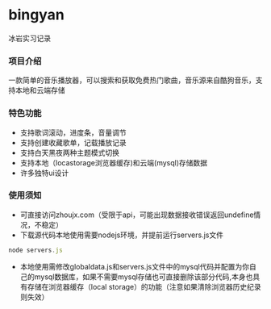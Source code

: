 # bingyan
冰岩实习记录
### 项目介绍
一款简单的音乐播放器，可以搜索和获取免费热门歌曲，音乐源来自酷狗音乐，支持本地和云端存储
### 特色功能
- 支持歌词滚动，进度条，音量调节
- 支持创建收藏歌单，记载播放记录
- 支持白天黑夜两种主题模式切换
- 支持本地（locastorage浏览器缓存)和云端(mysql)存储数据
- 许多独特ui设计
### 使用须知
- 可直接访问zhoujx.com（受限于api，可能出现数据接收错误返回undefine情况，不稳定）
- 下载源代码本地使用需要nodejs环境，并提前运行servers.js文件
```javascript
node servers.js
```
- 本地使用需修改globaldata.js和servers.js文件中的mysql代码并配置为你自己的mysql数据库，如果不需要mysql存储也可直接删除该部分代码,本身也具有存储在浏览器缓存（local storage）的功能（注意如果清除浏览器历史纪录则失效）
